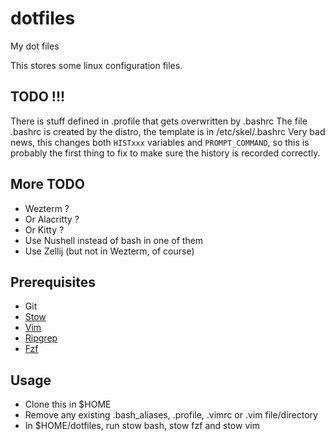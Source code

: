 # dotfiles
My dot files 

This stores some linux configuration files.

## TODO !!!
There is stuff defined in .profile that gets overwritten by .bashrc
The file .bashrc is created by the distro, the template is in /etc/skel/.bashrc
Very bad news, this changes both `HISTxxx` variables and `PROMPT_COMMAND`,
so this is probably the first thing to fix to make sure the history is recorded correctly.

## More TODO
 - Wezterm ?
 - Or Alacritty ?
 - Or Kitty ?
 - Use Nushell instead of bash in one of them
 - Use Zellij (but not in Wezterm, of course)

## Prerequisites
 - Git
 - [Stow](http://brandon.invergo.net/news/2012-05-26-using-gnu-stow-to-manage-your-dotfiles.html)
 - [Vim](https://medium.com/@crashybang/supercharge-vim-with-fzf-and-ripgrep-d4661fc853d2)
 - [Ripgrep](https://github.com/BurntSushi/ripgrep)
 - [Fzf](https://github.com/junegunn/fzf)

## Usage
 - Clone this in $HOME 
 - Remove any existing .bash_aliases, .profile, .vimrc or .vim file/directory
 - In $HOME/dotfiles, run stow bash, stow fzf and stow vim
